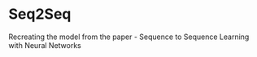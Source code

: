 # Seq2Seq
Recreating the model from the paper -  Sequence to Sequence Learning with Neural Networks
